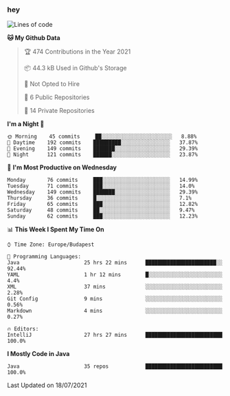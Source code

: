 ### hey

<!--START_SECTION:waka-->
![Lines of code](https://img.shields.io/badge/From%20Hello%20World%20I%27ve%20Written-67737%20lines%20of%20code-blue)

**🐱 My Github Data** 

> 🏆 474 Contributions in the Year 2021
 > 
> 📦 44.3 kB Used in Github's Storage 
 > 
> 🚫 Not Opted to Hire
 > 
> 📜 6 Public Repositories 
 > 
> 🔑 14 Private Repositories  
 > 
**I'm a Night 🦉** 

```text
🌞 Morning    45 commits     ██░░░░░░░░░░░░░░░░░░░░░░░   8.88% 
🌆 Daytime    192 commits    █████████░░░░░░░░░░░░░░░░   37.87% 
🌃 Evening    149 commits    ███████░░░░░░░░░░░░░░░░░░   29.39% 
🌙 Night      121 commits    ██████░░░░░░░░░░░░░░░░░░░   23.87%

```
📅 **I'm Most Productive on Wednesday** 

```text
Monday       76 commits     ███░░░░░░░░░░░░░░░░░░░░░░   14.99% 
Tuesday      71 commits     ███░░░░░░░░░░░░░░░░░░░░░░   14.0% 
Wednesday    149 commits    ███████░░░░░░░░░░░░░░░░░░   29.39% 
Thursday     36 commits     █░░░░░░░░░░░░░░░░░░░░░░░░   7.1% 
Friday       65 commits     ███░░░░░░░░░░░░░░░░░░░░░░   12.82% 
Saturday     48 commits     ██░░░░░░░░░░░░░░░░░░░░░░░   9.47% 
Sunday       62 commits     ███░░░░░░░░░░░░░░░░░░░░░░   12.23%

```


📊 **This Week I Spent My Time On** 

```text
⌚︎ Time Zone: Europe/Budapest

💬 Programming Languages: 
Java                     25 hrs 22 mins      ███████████████████████░░   92.44% 
YAML                     1 hr 12 mins        █░░░░░░░░░░░░░░░░░░░░░░░░   4.4% 
XML                      37 mins             ░░░░░░░░░░░░░░░░░░░░░░░░░   2.28% 
Git Config               9 mins              ░░░░░░░░░░░░░░░░░░░░░░░░░   0.56% 
Markdown                 4 mins              ░░░░░░░░░░░░░░░░░░░░░░░░░   0.27%

🔥 Editors: 
IntelliJ                 27 hrs 27 mins      █████████████████████████   100.0%

```

**I Mostly Code in Java** 

```text
Java                     35 repos            █████████████████████████   100.0%

```



 Last Updated on 18/07/2021
<!--END_SECTION:waka-->
